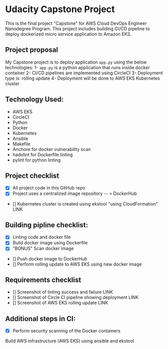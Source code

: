 # Udacity Capstone Project
This is the final project "Capstone" for AWS Cloud DevOps Engineer Nanodegree Program.
This project includes building CI/CD pipeline to deploy dockerized micro service application to Amazon EKS.

## Project proposal
My Capstone project is to deploy application `app.py` using the below technologies:
1- `app.py` is a python application that runs inside docker container
2- CI/CD pipelines are implemented using CircleCI
3- Deployment type is: rolling update
4- Deployment will be done to AWS EKS Kubernetes cluster

## Technology Used:
* AWS EKS
* CircleCI
* Python
* Docker
* Kubernetes
* Ansible
* Makefile
* Anchore for docker vulnerability scan
* hadolint for Dockerfile linting
* pylint for python linting

## Project checklist
- [x] All project code in this GitHub repo
- [x] Project uses a centralized image repository -- > DockerHub
- [] Kubernetes cluster is created using ekstool "using CloudFormation" LINK

## Building pipline checklist:
- [x] Linting code and docker file
- [x] Build docker image using Dockerfile
- [x] "BONUS" Scan docker image
- [] Push docker image to DockerHub
- [] Perform rolling update to AWS EKS using new docker image

## Requirements checklist
- [] Screenshot of linting success and failure LINK
- [] Screenshot of Circle CI pipeline showing deployment LINK
- [] Screenshot of AWS EKS rolling update LINK

## Additional steps in CI:
- [x] Perform security scanning of the Docker containers




Build AWS infrastructure (AWS EKS) using ansible and ekstool


